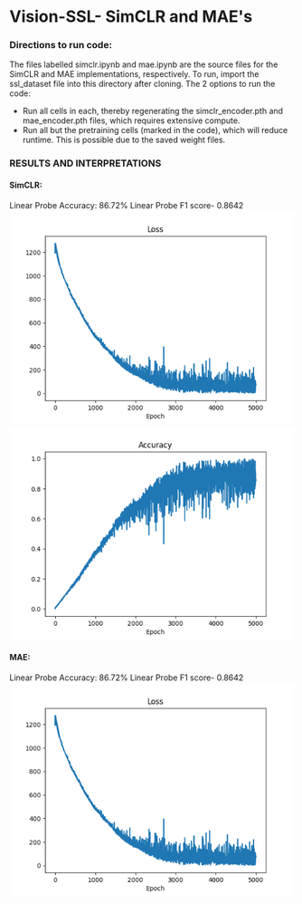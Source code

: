 # Vision-SSL- SimCLR and MAE's

### Directions to run code: 
The files labelled simclr.ipynb and mae.ipynb are the source files for the SimCLR and MAE implementations, respectively. To run, import the ssl_dataset file into this directory after cloning.
The 2 options to run the code:
* Run all cells in each, thereby regenerating the simclr_encoder.pth and mae_encoder.pth files, which requires extensive compute.
* Run all but the pretraining cells (marked in the code), which will reduce runtime. This is possible due to the saved weight files.
  


### RESULTS AND INTERPRETATIONS
#### SimCLR:
Linear Probe Accuracy: 86.72%
Linear Probe F1 score- 0.8642
![SimCLR LOSS Curve](SimCLR_loss.png)
![SimCLR Accuracy Curve](SimCLR_accuracy.png)

#### MAE:
Linear Probe Accuracy: 86.72%
Linear Probe F1 score- 0.8642
![SimCLR LOSS Curve](SimCLR_loss.png)
